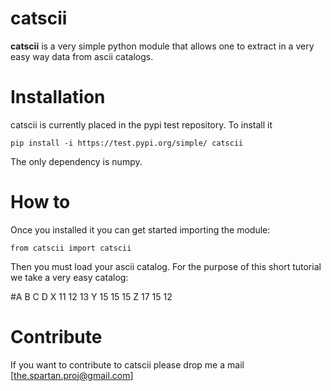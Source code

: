 # catscii

**catscii** is a very simple python module that allows one to extract in a very easy way data from ascii catalogs. 


Installation
============

catscii is currently placed in the pypi test repository.
To install it 

    pip install -i https://test.pypi.org/simple/ catscii

The only dependency is numpy.

How to
======

Once you installed it you can get started importing the module:

    from catscii import catscii 

Then you must load your ascii catalog. For the purpose of this short tutorial we take a very easy catalog: 

#A	B	C	D
X	11	12	13
Y	15	15	15
Z	17	15	12




Contribute
==========
If you want to contribute to catscii please drop me a mail [the.spartan.proj@gmail.com]



